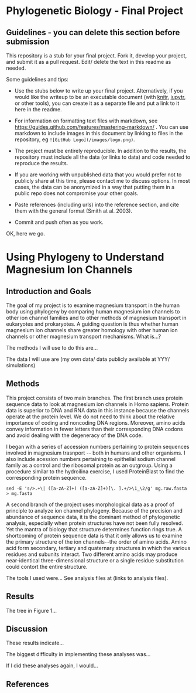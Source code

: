 # Phylogenetic Biology - Final Project

## Guidelines - you can delete this section before submission

This repository is a stub for your final project. Fork it, develop your project, and submit it as a pull request. Edit/ delete the text in this readme as needed.

Some guidelines and tips:

- Use the stubs below to write up your final project. Alternatively, if you would like the writeup to be an executable document (with [knitr](http://yihui.name/knitr/), [jupytr](http://jupyter.org/), or other tools), you can create it as a separate file and put a link to it here in the readme.

- For information on formatting text files with markdown, see https://guides.github.com/features/mastering-markdown/ . You can use markdown to include images in this document by linking to files in the repository, eg `![GitHub Logo](/images/logo.png)`.

- The project must be entirely reproducible. In addition to the results, the repository must include all the data (or links to data) and code needed to reproduce the results.

- If you are working with unpublished data that you would prefer not to publicly share at this time, please contact me to discuss options. In most cases, the data can be anonymized in a way that putting them in a public repo does not compromise your other goals.

- Paste references (including urls) into the reference section, and cite them with the general format (Smith at al. 2003).

- Commit and push often as you work.

OK, here we go.

# Using Phylogeny to Understand Magnesium Ion Channels

## Introduction and Goals

The goal of my project is to examine magnesium transport in the human body using phylogeny by comparing human magnesium ion channels to other ion channel families and to other methods of magnesium transport in eukaryotes and prokaryotes. A guiding question is thus whether human magnesium ion channels share greater homology with other human ion channels or other magnesium transport mechanisms.
What is...?

The methods I will use to do this are...

The data I will use are (my own data/ data publicly available at YYY/ simulations)

## Methods
This project consists of two main branches. The first branch uses protein sequence data to look at magnesium ion channels in Homo sapiens. Protein data is superior to DNA and RNA data in this instance because the channels operate at the protein level. We do not need to think about the relative importance of coding and noncoding DNA regions. Moreover, amino acids convey information in fewer letters than their corresponding DNA codons and avoid dealing with the degeneracy of the DNA code.

I began with a series of accession numbers pertaining to protein sequences involved in magnesium trasnport -- both in humans and other organisms. I also include acession numbers pertaining to epithelial sodium channel family as a control and the ribosomal protein as an outgroup. Using a procedure similar to the hydroilina exercise, I used ProteinBlast to find the corresponding protein sequence.

    sed -E 's/>.+\| ([a-zA-Z]+) ([a-zA-Z]+)[\. ].+/>\1_\2/g' mg.raw.fasta > mg.fasta



A second branch of the project uses morphological data as a proof of principle to analyze ion channel phylogeny. Because of the precision and abundance of sequence data, it is the dominant method of phylogenetic analysis, especially when protein structures have not been fully resolved. Yet the mantra of biology that structure determines function rings true. A shortcoming of protein sequence data is that it only allows us to examine the primary structure of the ion channels--the order of amino acids. 
Amino acid form secondary, tertiary and quaternary structures in which the various residues and subunits interact. Two different amino acids may produce near-identical three-dimensional structure or a single residue substitution could contort the entire structure.

The tools I used were... See analysis files at (links to analysis files).

## Results

The tree in Figure 1...

## Discussion

These results indicate...

The biggest difficulty in implementing these analyses was...

If I did these analyses again, I would...

## References


